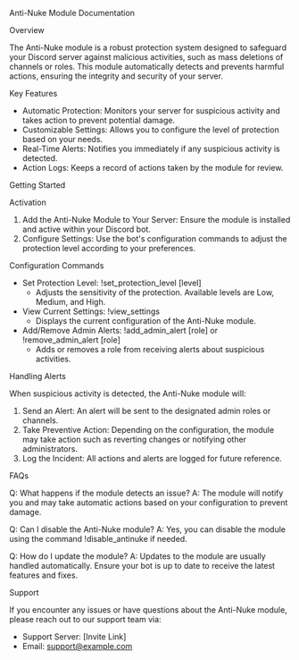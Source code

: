 Anti-Nuke Module Documentation

Overview

The Anti-Nuke module is a robust protection system designed to safeguard your Discord server against malicious activities, such as mass deletions of channels or roles. This module automatically detects and prevents harmful actions, ensuring the integrity and security of your server.

Key Features

- Automatic Protection: Monitors your server for suspicious activity and takes action to prevent potential damage.
- Customizable Settings: Allows you to configure the level of protection based on your needs.
- Real-Time Alerts: Notifies you immediately if any suspicious activity is detected.
- Action Logs: Keeps a record of actions taken by the module for review.

Getting Started

Activation

1. Add the Anti-Nuke Module to Your Server: Ensure the module is installed and active within your Discord bot.
2. Configure Settings: Use the bot's configuration commands to adjust the protection level according to your preferences.

Configuration Commands

- Set Protection Level: !set_protection_level [level]
    - Adjusts the sensitivity of the protection. Available levels are Low, Medium, and High.
- View Current Settings: !view_settings
    - Displays the current configuration of the Anti-Nuke module.
- Add/Remove Admin Alerts: !add_admin_alert [role] or !remove_admin_alert [role]
    - Adds or removes a role from receiving alerts about suspicious activities.

Handling Alerts

When suspicious activity is detected, the Anti-Nuke module will:

1. Send an Alert: An alert will be sent to the designated admin roles or channels.
2. Take Preventive Action: Depending on the configuration, the module may take action such as reverting changes or notifying other administrators.
3. Log the Incident: All actions and alerts are logged for future reference.

FAQs

Q: What happens if the module detects an issue?
A: The module will notify you and may take automatic actions based on your configuration to prevent damage.

Q: Can I disable the Anti-Nuke module?
A: Yes, you can disable the module using the command !disable_antinuke if needed.

Q: How do I update the module?
A: Updates to the module are usually handled automatically. Ensure your bot is up to date to receive the latest features and fixes.

Support

If you encounter any issues or have questions about the Anti-Nuke module, please reach out to our support team via:

- Support Server: [Invite Link]
- Email: support@example.com
